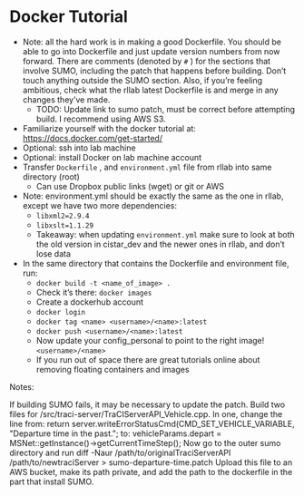 
# Docker Tutorial

- Note: all the hard work is in making a good Dockerfile. You should be able to go into Dockerfile and just update version numbers from now forward. There are comments (denoted by `#` ) for the sections that involve SUMO, including the patch that happens before building. Don’t touch anything outside the SUMO section. Also, if you’re feeling ambitious, check what the rllab latest Dockerfile is and merge in any changes they’ve made.
  - TODO: Update link to sumo patch, must be correct before attempting build. I recommend using AWS S3. 
- Familiarize yourself with the docker tutorial at: https://docs.docker.com/get-started/
- Optional: ssh into lab machine
- Optional: install Docker on lab machine account
- Transfer `Dockerfile` , and `environment.yml` file from rllab into same directory (root)
  - Can use Dropbox public links (wget) or git or AWS
- Note: environment.yml should be exactly the same as the one in rllab, except we have two more dependencies:
  - `libxml2=2.9.4`
  - `libxslt=1.1.29` 
  - Takeaway: when updating `environment.yml` make sure to look at both the old version in cistar_dev and the newer ones in rllab, and don’t lose data
- In the same directory that contains the Dockerfile and environment file, run:
  - `docker build -t <name_of_image> .` 
  - Check it’s there: `docker images` 
  - Create a dockerhub account
  - `docker login` 
  - `docker tag <name> <username>/<name>:latest` 
  - `docker push <username>/<name>:latest` 
  - Now update your config_personal to point to the right image! `<username>/<name>` 
  - If you run out of space there are great tutorials online about removing floating containers and images

Notes:

If building SUMO fails, it may be necessary to update the patch. Build two files for /src/traci-server/TraCIServerAPI_Vehicle.cpp. In one, change the line from: return server.writeErrorStatusCmd(CMD_SET_VEHICLE_VARIABLE, "Departure time in the past."; to: vehicleParams.depart = MSNet::getInstance()->getCurrentTimeStep();
Now go to the outer sumo directory and run diff -Naur /path/to/originalTraciServerAPI /path/to/newtraciServer > sumo-departure-time.patch
Upload this file to an AWS bucket, make its path private, and add the path to the dockerfile in the part that install SUMO.
